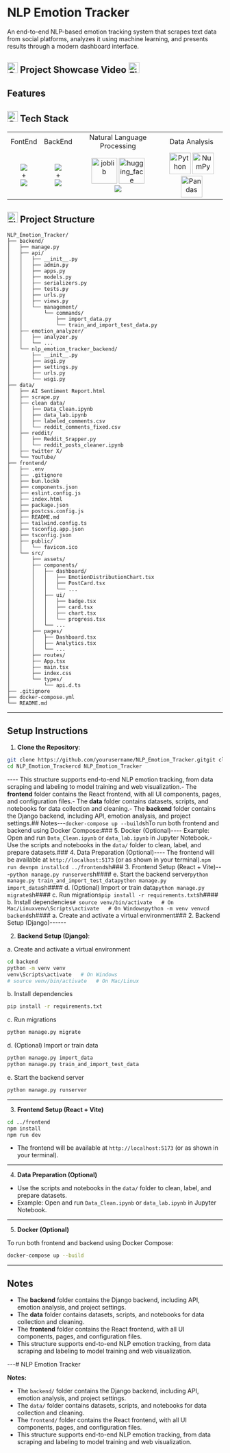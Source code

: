 # NLP Emotion Tracker

An end-to-end NLP-based emotion tracking system that scrapes text data from social platforms, analyzes it using machine learning, and presents results through a modern dashboard interface.

## <img src="https://raw.githubusercontent.com/Tarikul-Islam-Anik/Animated-Fluent-Emojis/master/Emojis/Objects/Clapper%20Board.png" alt="Clapper Board" width="25" height="25" /> Project Showcase Video <img src="https://raw.githubusercontent.com/Tarikul-Islam-Anik/Animated-Fluent-Emojis/master/Emojis/Objects/Film%20Projector.png" alt="Film Projector" width="25" height="25" />

## Features

## <img src="https://raw.githubusercontent.com/Tarikul-Islam-Anik/Animated-Fluent-Emojis/master/Emojis/Objects/Gear.png" alt="Gear" width="25" height="25" /> Tech Stack

<table align="center" style="width:100%; border-collapse: collapse; text-align: center;">
  <tr>
    <td align="center">FontEnd</td>
    <td align="center">BackEnd</td>
    <td align="center">Natural Language Processing</td>
    <td align="center">Data Analysis</td>
  </tr>
  <tr>
    <td align="center"><img src="https://skillicons.dev/icons?i=react,vite,tailwind" align="center"><br/>+<br/><img src="https://skillicons.dev/icons?i=ts" align="center"></td>
    <td align="center"><img src="https://skillicons.dev/icons?i=django" align="center"><br/>+<br/><img src="https://skillicons.dev/icons?i=postgres" align="center"></td>
    <td align="center">
      <img width="60" src="https://joblib.readthedocs.io/en/stable/_static/joblib_logo.svg" alt="joblib" title="joblib"/>
      <img width="60"src="https://cdn.prod.website-files.com/657639ebfb91510f45654149/67cb2328a0f5afcb01adc404_66bbf2250478cce84c3c3760_66bbf21b7f0ee244a1589b75_c3635b59-a3d2-444a-b636-a9d0061dcdde.png" alt="hugging_face"/>
      <br />
      <img src="https://skillicons.dev/icons?i=sklearn" align="center">
    </td>
    <td align="center">
       <img width="50" src="https://raw.githubusercontent.com/marwin1991/profile-technology-icons/refs/heads/main/icons/python.png" alt="Python" title="Python"/>
      <img width="50" src="https://raw.githubusercontent.com/marwin1991/profile-technology-icons/refs/heads/main/icons/numpy.png" alt="NumPy" title="NumPy"/>
      <img width="50" src="https://raw.githubusercontent.com/marwin1991/profile-technology-icons/refs/heads/main/icons/pandas.png" alt="Pandas" title="Pandas"/>
    </td>
  </tr>
</table>

## <img src="https://raw.githubusercontent.com/Tarikul-Islam-Anik/Animated-Fluent-Emojis/master/Emojis/Objects/File%20Folder.png" alt="File Folder" width="25" height="25" /> Project Structure

```
NLP_Emotion_Tracker/
├── backend/
│   ├── manage.py
│   ├── api/
│   │   ├── __init__.py
│   │   ├── admin.py
│   │   ├── apps.py
│   │   ├── models.py
│   │   ├── serializers.py
│   │   ├── tests.py
│   │   ├── urls.py
│   │   ├── views.py
│   │   └── management/
│   │       └── commands/
│   │           ├── import_data.py
│   │           └── train_and_import_test_data.py
│   ├── emotion_analyzer/
│   │   ├── analyzer.py
│   │   └── ...
│   └── nlp_emotion_tracker_backend/
│       ├── __init__.py
│       ├── asgi.py
│       ├── settings.py
│       ├── urls.py
│       └── wsgi.py
├── data/
│   ├── AI Sentiment Report.html
│   ├── scrape.py
│   ├── clean data/
│   │   ├── Data_Clean.ipynb
│   │   ├── data_lab.ipynb
│   │   ├── labeled_comments.csv
│   │   └── reddit_comments_fixed.csv
│   ├── reddit/
│   │   ├── Reddit_Srapper.py
│   │   └── reddit_posts_cleaner.ipynb
│   ├── twitter X/
│   └── YouTube/
├── frontend/
│   ├── .env
│   ├── .gitignore
│   ├── bun.lockb
│   ├── components.json
│   ├── eslint.config.js
│   ├── index.html
│   ├── package.json
│   ├── postcss.config.js
│   ├── README.md
│   ├── tailwind.config.ts
│   ├── tsconfig.app.json
│   ├── tsconfig.json
│   ├── public/
│   │   └── favicon.ico
│   └── src/
│       ├── assets/
│       ├── components/
│       │   ├── dashboard/
│       │   │   ├── EmotionDistributionChart.tsx
│       │   │   ├── PostCard.tsx
│       │   │   └── ...
│       │   ├── ui/
│       │   │   ├── badge.tsx
│       │   │   ├── card.tsx
│       │   │   ├── chart.tsx
│       │   │   └── progress.tsx
│       │   └── ...
│       ├── pages/
│       │   ├── Dashboard.tsx
│       │   ├── Analytics.tsx
│       │   └── ...
│       ├── routes/
│       ├── App.tsx
│       ├── main.tsx
│       ├── index.css
│       └── types/
│           └── api.d.ts
├── .gitignore
├── docker-compose.yml
└── README.md
```

---

## Setup Instructions

1. **Clone the Repository**:


``````sh
git clone https://github.com/yourusername/NLP_Emotion_Tracker.gitgit clone https://github.com/yourusername/NLP_Emotion_Tracker.git
cd NLP_Emotion_Trackercd NLP_Emotion_Tracker
``````

---- This structure supports end-to-end NLP emotion tracking, from data scraping and labeling to model training and web visualization.- The **frontend** folder contains the React frontend, with all UI components, pages, and configuration files.- The **data** folder contains datasets, scripts, and notebooks for data collection and cleaning.- The **backend** folder contains the Django backend, including API, emotion analysis, and project settings.## Notes---```docker-compose up --build```shTo run both frontend and backend using Docker Compose:### 5. Docker (Optional)---- Example: Open and run `Data_Clean.ipynb` or `data_lab.ipynb` in Jupyter Notebook.- Use the scripts and notebooks in the `data/` folder to clean, label, and prepare datasets.### 4. Data Preparation (Optional)---- The frontend will be available at `http://localhost:5173` (or as shown in your terminal).```npm run devnpm installcd ../frontend```sh### 3. Frontend Setup (React + Vite)---```python manage.py runserver```sh#### e. Start the backend server```python manage.py train_and_import_test_datapython manage.py import_data```sh#### d. (Optional) Import or train data```python manage.py migrate```sh#### c. Run migrations```pip install -r requirements.txt```sh#### b. Install dependencies```# source venv/bin/activate   # On Mac/Linuxvenv\Scripts\activate   # On Windowspython -m venv venvcd backend```sh#### a. Create and activate a virtual environment### 2. Backend Setup (Django)------



2. **Backend Setup (Django)**: 

a. Create and activate a virtual environment

```sh
cd backend
python -m venv venv
venv\Scripts\activate   # On Windows
# source venv/bin/activate   # On Mac/Linux
```

b. Install dependencies

```sh
pip install -r requirements.txt
```

c. Run migrations

```sh
python manage.py migrate
```

d. (Optional) Import or train data

```sh
python manage.py import_data
python manage.py train_and_import_test_data
```

e. Start the backend server

```sh
python manage.py runserver
```

---

3. **Frontend Setup (React + Vite)** 

```sh
cd ../frontend
npm install
npm run dev
```

- The frontend will be available at `http://localhost:5173` (or as shown in your terminal).

---

4. **Data Preparation (Optional)**

- Use the scripts and notebooks in the `data/` folder to clean, label, and prepare datasets.
- Example: Open and run `Data_Clean.ipynb` or `data_lab.ipynb` in Jupyter Notebook.

---

5. **Docker (Optional)**

To run both frontend and backend using Docker Compose:

```sh
docker-compose up --build
```

---

## Notes

- The **backend** folder contains the Django backend, including API, emotion analysis, and project settings.
- The **data** folder contains datasets, scripts, and notebooks for data collection and cleaning.
- The **frontend** folder contains the React frontend, with all UI components, pages, and configuration files.
- This structure supports end-to-end NLP emotion tracking, from data scraping and labeling to model training and web visualization.

---# NLP Emotion Tracker

**Notes:**
- The `backend/` folder contains the Django backend, including API, emotion analysis, and project settings.
- The `data/` folder contains datasets, scripts, and notebooks for data collection and cleaning.
- The `frontend/` folder contains the React frontend, with all UI components, pages, and configuration files.
- This structure supports end-to-end NLP emotion tracking, from data scraping and labeling to model training and web visualization.





